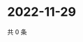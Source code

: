 # 2022-11-29

共 0 条

<!-- BEGIN WEIBO -->
<!-- 最后更新时间 Tue Nov 29 2022 02:00:41 GMT+0800 (China Standard Time) -->

<!-- END WEIBO -->
